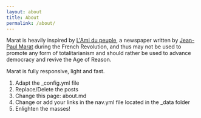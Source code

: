 ```yaml
---
layout: about
title: About
permalink: /about/
---
```


Marat is heavily inspired by [L'Ami du peuple](https://en.wikipedia.org/wiki/L%27Ami_du_peuple), a newspaper written by [Jean-Paul Marat](https://en.wikipedia.org/wiki/Jean-Paul_Marat) during the French Revolution, and thus may not be used to promote any form of totalitarianism and should rather be used to advance democracy and revive the Age of Reason.

Marat is fully responsive, light and fast.

1. Adapt the \_config.yml file
2. Replace/Delete the posts
3. Change this page: about.md
4. Change or add your links in the nav.yml file located in the \_data folder
5. Enlighten the masses!
